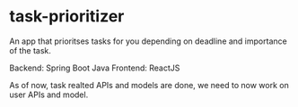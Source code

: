 # task-prioritizer

An app that prioritses tasks for you depending on deadline and importance of the task.

Backend: Spring Boot Java
Frontend:  ReactJS

As of now, task realted APIs and models are done, we need to now work on user APIs and model.
